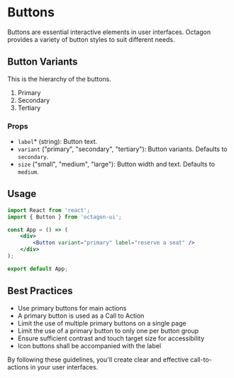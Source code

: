 # Buttons

Buttons are essential interactive elements in user interfaces. Octagon provides a variety of button styles to suit different needs.

## Button Variants

This is the hierarchy of the buttons.

1. Primary
2. Secondary
3. Tertiary


### Props

- `label`* (string): Button text.
- `variant` ("primary", "secondary", "tertiary"): Button variants. Defaults to `secondary`.
- `size` ("small", "medium", "large"): Button width and text. Defaults to `medium`.

## Usage

```jsx
import React from 'react';
import { Button } from 'octagon-ui';

const App = () => (
    <div>
        <Button variant="primary" label="reserve a seat" />
    </div>
);

export default App;
```

## Best Practices

- Use primary buttons for main actions
- A primary button is used as a Call to Action
- Limit the use of multiple primary buttons on a single page
- Limit the use of a primary button to only one per button group
- Ensure sufficient contrast and touch target size for accessibility
- Icon buttons shall be accompanied with the label

By following these guidelines, you'll create clear and effective call-to-actions in your user interfaces.